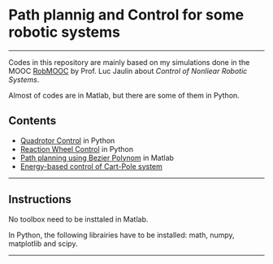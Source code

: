 # Path plannig and Control for some robotic systems
---

Codes in this repository are mainly based on my simulations done in the MOOC [RobMOOC](https://www.ensta-bretagne.fr/jaulin/robmooc.html) by Prof. Luc Jaulin about *Control of Nonliear Robotic Systems*.

Almost of codes are in Matlab, but there are some of them in Python.


## Contents

* [Quadrotor Control](https://github.com/jad-rabehi/Planning-Control-NonLinear/tree/main/Quadrotor) in Python
* [Reaction Wheel Control](https://github.com/jad-rabehi/Planning-Control-NonLinear/tree/main/ReactionWheel) in Python
* [Path planning using Bezier Polynom](https://github.com/jad-rabehi/Planning-Control-NonLinear/tree/main/Bezier-Polynom-Path) in Matlab
* [Energy-based control of Cart-Pole system](https://github.com/jad-rabehi/Planning-Control-NonLinear/tree/main/Cart-pole)

---
## Instructions

No toolbox need to be insttaled in Matlab.

In Python, the following librairies have to be installed: math, numpy, matplotlib and scipy.


---




